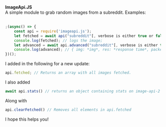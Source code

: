 **ImageApi.JS**<br>
A simple module to grab random images from a subreddit. Examples:<br><br>

```js
;(async() => {
    const api = require('imageapi.js');
    let fetched = await api("subreddit"[, verbose is either true or false])
    console.log(fetched); // logs the image;
    let advanced = await api.advanced("subreddit"[, verbose is either true or false]);
    console.log(advanced); // { img: *img*, res: *response time*, packet: *request number*, };
})();
```

I added in the following for a new update:

```js
api.fetched; // Returns an array with all images fetched.
```
I also added
```js
await api.stats() // returns an object containing stats on image-api-2 .glitch.me (async)
```
Along with
```js
api.clearFetched() // Removes all elements in api.fetched
```
I hope this helps you!
